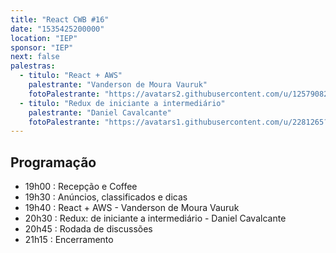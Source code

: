 ```yaml
---
title: "React CWB #16"
date: "1535425200000"
location: "IEP"
sponsor: "IEP"
next: false
palestras:
  - titulo: "React + AWS"
    palestrante: "Vanderson de Moura Vauruk"
    fotoPalestrante: "https://avatars2.githubusercontent.com/u/12579082?s=460&v=4"
  - titulo: "Redux de iniciante a intermediário"
    palestrante: "Daniel Cavalcante"
    fotoPalestrante: "https://avatars1.githubusercontent.com/u/2281265?s=400&v=4"
---
```


## Programação

- 19h00 : Recepção e Coffee
- 19h30 : Anúncios, classificados e dicas
- 19h40 : React + AWS - Vanderson de Moura Vauruk
- 20h30 : Redux: de iniciante a intermediário - Daniel Cavalcante
- 20h45 : Rodada de discussões
- 21h15 : Encerramento
